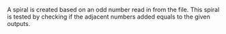 A spiral is created based on an odd number read in from the file. This spiral is tested by checking if the adjacent numbers added equals to the given outputs.
